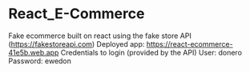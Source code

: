 # React_E-Commerce
Fake ecommerce built on react using the fake store API (https://fakestoreapi.com)
Deployed app: https://react-ecommerce-41e5b.web.app
Credentials to login (provided by the API)
User: donero
Password: ewedon
